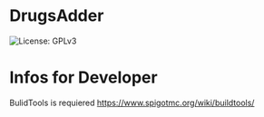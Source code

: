 # DrugsAdder
![License: GPLv3](https://img.shields.io/badge/license-GPLv3-blue)

# Infos for Developer
BulidTools is requiered https://www.spigotmc.org/wiki/buildtools/

